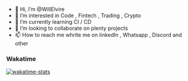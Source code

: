 - 👋 Hi, I’m @WillElvire
- 👀 I’m interested in Code , Fintech , Trading , Crypto
- 🌱 I’m currently learning  CI / CD 
- 💞️ I’m looking to collaborate on plenty projects
- 📫 How to reach me whrite me on linkedIn , Whatsapp , Discord and other

### Wakatime
[![wakatime-stats](https://wakatime.com/share/@a4f08733-672f-4779-8f49-7b5eb8d944e5/e6aa4516-0300-4900-af17-1abbfedfd33b.svg)]( https://wakatime.com/)
<!---
WillElvire/WillElvire is a ✨ special ✨ repository because its `README.md` (this file) appears on your GitHub profile.
You can click the Preview link to take a look at your changes.
--->
